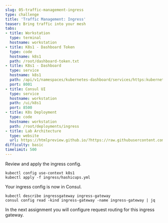 ```yaml
---
slug: 05-traffic-management-ingress
type: challenge
title: 'Traffic Management: Ingress'
teaser: Bring traffic into your mesh
tabs:
- title: Workstation
  type: terminal
  hostname: workstation
- title: K8s1 - Dashboard Token
  type: code
  hostname: k8s1
  path: /root/dashboard-token.txt
- title: K8s1 - Dashboard
  type: service
  hostname: k8s1
  path: /api/v1/namespaces/kubernetes-dashboard/services/https:kubernetes-dashboard:/proxy/
  port: 8001
- title: Consul UI
  type: service
  hostname: workstation
  path: /ui/k8s1
  port: 8500
- title: K8s Deployment
  type: code
  hostname: workstation
  path: /root/deployments/ingress
- title: Lab Architecture
  type: website
  url: https://htmlpreview.github.io/?https://raw.githubusercontent.com/hashicorp/field-workshops-consul/master/instruqt-tracks/consul-life-of-a-developer/assets/diagrams/diagrams.html
difficulty: basic
timelimit: 500
---
```

Review and apply the ingress config.

```
kubectl config use-context k8s1
kubectl apply -f ingress/hashicups.yml
```

Your ingress config is now in Consul. <br>

```
kubectl describe ingressgateway ingress-gateway
consul config read -kind ingress-gateway -name ingress-gateway | jq
```

In the next assignment you will configure request routing for this ingress gateway.